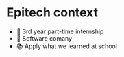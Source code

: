 # Epitech context

- 🏫 3rd year part-time internship
- 🏢 Software comany
- 📚 Apply what we learned at school
